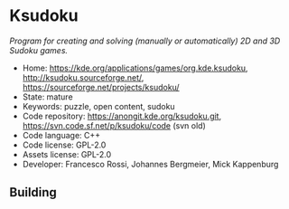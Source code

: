 # Ksudoku

_Program for creating and solving (manually or automatically) 2D and 3D Sudoku games._

- Home: https://kde.org/applications/games/org.kde.ksudoku, http://ksudoku.sourceforge.net/, https://sourceforge.net/projects/ksudoku/
- State: mature
- Keywords: puzzle, open content, sudoku
- Code repository: https://anongit.kde.org/ksudoku.git, https://svn.code.sf.net/p/ksudoku/code (svn old)
- Code language: C++
- Code license: GPL-2.0
- Assets license: GPL-2.0
- Developer: Francesco Rossi, Johannes Bergmeier, Mick Kappenburg

## Building
